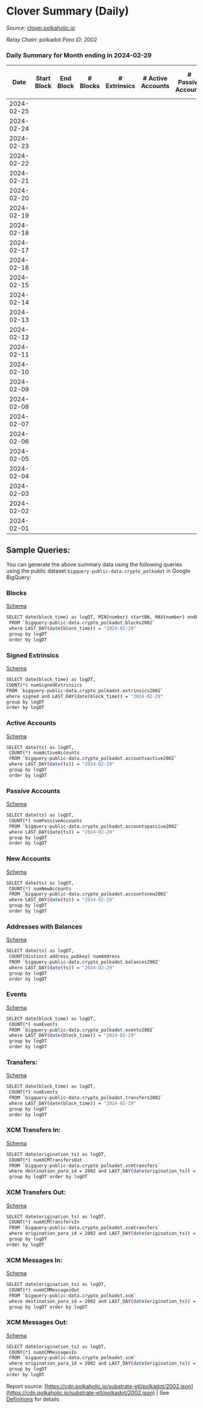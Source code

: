# Clover Summary (Daily)

_Source_: [clover.polkaholic.io](https://clover.polkaholic.io)

*Relay Chain*: polkadot
*Para ID*: 2002



### Daily Summary for Month ending in 2024-02-29


| Date    | Start Block | End Block | # Blocks | # Extrinsics | # Active Accounts | # Passive Accounts | # New Accounts | # Addresses | # Events  | # Transfers ($USD) | # XCM Transfers In ($USD) | # XCM Transfers Out ($USD) | # XCM In | # XCM Out | Issues |
|---------|-------------|-----------|----------|--------------|-------------------|--------------------|----------------|-------------|-----------|--------------------|---------------------------|----------------------------|----------|-----------|--------|
| 2024-02-25 |  |  |  |  |  |  |  |  |  |   |   |   |  |  |  |
| 2024-02-24 |  |  |  |  |  |  |  | 2,329 |  |   |   |   |  |  |  |
| 2024-02-23 |  |  |  |  |  |  |  | 2,329 |  |   |   |   |  |  |  |
| 2024-02-22 |  |  |  |  |  |  |  | 2,329 |  |   |   |   |  |  |  |
| 2024-02-21 |  |  |  |  |  |  |  | 2,329 |  |   |   |   |  |  |  |
| 2024-02-20 |  |  |  |  |  |  |  | 2,329 |  |   |   |   |  |  |  |
| 2024-02-19 |  |  |  |  |  |  |  | 2,329 |  |   |   |   |  |  |  |
| 2024-02-18 |  |  |  |  |  |  |  | 2,328 |  |   |   |   |  |  |  |
| 2024-02-17 |  |  |  |  |  |  |  | 2,328 |  |   |   |   |  |  |  |
| 2024-02-16 |  |  |  |  |  |  |  | 2,328 |  |   |   |   |  |  |  |
| 2024-02-15 |  |  |  |  |  |  |  | 2,328 |  |   |   |   |  |  |  |
| 2024-02-14 |  |  |  |  |  |  |  | 2,328 |  |   |   |   |  |  |  |
| 2024-02-13 |  |  |  |  |  |  |  | 2,328 |  |   |   |   |  |  |  |
| 2024-02-12 |  |  |  |  |  |  |  | 2,325 |  |   |   |   |  |  |  |
| 2024-02-11 |  |  |  |  |  |  |  | 2,325 |  |   |   |   |  |  |  |
| 2024-02-10 |  |  |  |  |  |  |  | 2,325 |  |   |   |   |  |  |  |
| 2024-02-09 |  |  |  |  |  |  |  | 2,324 |  |   |   |   |  |  |  |
| 2024-02-08 |  |  |  |  |  |  |  | 2,324 |  |   |   |   |  |  |  |
| 2024-02-07 |  |  |  |  |  |  |  | 2,324 |  |   |   |   |  |  |  |
| 2024-02-06 |  |  |  |  |  |  |  | 2,324 |  |   |   |   |  |  |  |
| 2024-02-05 |  |  |  |  |  |  |  | 2,323 |  |   |   |   |  |  |  |
| 2024-02-04 |  |  |  |  |  |  |  |  |  |   |   |   |  |  |  |
| 2024-02-03 |  |  |  |  |  |  |  | 2,323 |  |   |   |   |  |  |  |
| 2024-02-02 |  |  |  |  |  |  |  | 2,323 |  |   |   |   |  |  |  |
| 2024-02-01 |  |  |  |  |  |  |  | 2,323 |  |   |   |   |  |  |  |

## Sample Queries:
You can generate the above summary data using the following queries using the public dataset `bigquery-public-data.crypto_polkadot` in Google BigQuery:


### Blocks 

[Schema](https://github.com/colorfulnotion/substrate-etl/blob/main/schema/blocks.json)

```bash
SELECT date(block_time) as logDT, MIN(number) startBN, MAX(number) endBN, COUNT(*) numBlocks 
 FROM `bigquery-public-data.crypto_polkadot.blocks2002`  
 where LAST_DAY(date(block_time)) = "2024-02-29" 
 group by logDT 
 order by logDT
```

### Signed Extrinsics 

[Schema](https://github.com/colorfulnotion/substrate-etl/blob/main/schema/extrinsics.json)

```bash
SELECT date(block_time) as logDT, 
COUNT(*) numSignedExtrinsics 
FROM `bigquery-public-data.crypto_polkadot.extrinsics2002`  
where signed and LAST_DAY(date(block_time)) = "2024-02-29" 
group by logDT 
order by logDT
```

### Active Accounts 

[Schema](https://github.com/colorfulnotion/substrate-etl/blob/main/schema/accountsactive.json)

```bash
SELECT date(ts) as logDT, 
 COUNT(*) numActiveAccounts 
 FROM `bigquery-public-data.crypto_polkadot.accountsactive2002` 
 where LAST_DAY(date(ts)) = "2024-02-29" 
 group by logDT 
 order by logDT
```

### Passive Accounts 

[Schema](https://github.com/colorfulnotion/substrate-etl/blob/main/schema/accountspassive.json)

```bash
SELECT date(ts) as logDT, 
 COUNT(*) numPassiveAccounts 
 FROM `bigquery-public-data.crypto_polkadot.accountspassive2002` 
 where LAST_DAY(date(ts)) = "2024-02-29" 
 group by logDT 
 order by logDT
```

### New Accounts 

[Schema](https://github.com/colorfulnotion/substrate-etl/blob/main/schema/accountsnew.json)

```bash
SELECT date(ts) as logDT, 
 COUNT(*) numNewAccounts 
 FROM `bigquery-public-data.crypto_polkadot.accountsnew2002` 
 where LAST_DAY(date(ts)) = "2024-02-29" 
 group by logDT
 order by logDT
```

### Addresses with Balances 

[Schema](https://github.com/colorfulnotion/substrate-etl/blob/main/schema/balances.json)

```bash
SELECT date(ts) as logDT,
 COUNT(distinct address_pubkey) numAddress 
 FROM `bigquery-public-data.crypto_polkadot.balances2002` 
 where LAST_DAY(date(ts)) = "2024-02-29" 
 group by logDT 
 order by logDT
```

### Events 

[Schema](https://github.com/colorfulnotion/substrate-etl/blob/main/schema/events.json)

```bash
SELECT date(block_time) as logDT, 
 COUNT(*) numEvents 
 FROM `bigquery-public-data.crypto_polkadot.events2002` 
 where LAST_DAY(date(block_time)) = "2024-02-29" 
 group by logDT 
 order by logDT
```

### Transfers:

[Schema](https://github.com/colorfulnotion/substrate-etl/blob/main/schema/transfers.json)

```bash
SELECT date(block_time) as logDT, 
 COUNT(*) numEvents 
 FROM `bigquery-public-data.crypto_polkadot.transfers2002` 
 where LAST_DAY(date(block_time)) = "2024-02-29" 
 group by logDT 
 order by logDT
```

### XCM Transfers In: 

[Schema](https://github.com/colorfulnotion/substrate-etl/blob/main/schema/xcmtransfers.json)

```bash
SELECT date(origination_ts) as logDT, 
 COUNT(*) numXCMTransfersOut 
 FROM `bigquery-public-data.crypto_polkadot.xcmtransfers` 
 where destination_para_id = 2002 and LAST_DAY(date(origination_ts)) = "2024-02-29" 
 group by logDT order by logDT
```

### XCM Transfers Out: 

[Schema](https://github.com/colorfulnotion/substrate-etl/blob/main/schema/xcmtransfers.json)

```bash
SELECT date(origination_ts) as logDT, 
 COUNT(*) numXCMTransfersIn 
 FROM `bigquery-public-data.crypto_polkadot.xcmtransfers` 
 where origination_para_id = 2002 and LAST_DAY(date(origination_ts)) = "2024-02-29" 
 group by logDT 
order by logDT
```

### XCM Messages In: 

[Schema](https://github.com/colorfulnotion/substrate-etl/blob/main/schema/xcm.json)

```bash
SELECT date(origination_ts) as logDT, 
 COUNT(*) numXCMMessagesOut 
 FROM `bigquery-public-data.crypto_polkadot.xcm` 
 where destination_para_id = 2002 and LAST_DAY(date(origination_ts)) = "2024-02-29" 
 group by logDT order by logDT
```

### XCM Messages Out: 

[Schema](https://github.com/colorfulnotion/substrate-etl/blob/main/schema/xcm.json)

```bash
SELECT date(origination_ts) as logDT, 
 COUNT(*) numXCMMessagesIn 
 FROM `bigquery-public-data.crypto_polkadot.xcm` 
 where origination_para_id = 2002 and LAST_DAY(date(origination_ts)) = "2024-02-29" 
 group by logDT 
order by logDT
```


Report source: [https://cdn.polkaholic.io/substrate-etl/polkadot/2002.json](https://cdn.polkaholic.io/substrate-etl/polkadot/2002.json) | See [Definitions](/DEFINITIONS.md) for details

